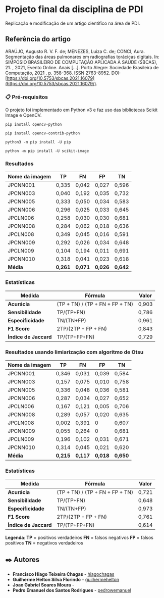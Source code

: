 # Projeto final da disciplina de PDI

Replicação e modificação de um artigo cientifíco na área de PDI.

## Referência do artigo

ARAÚJO, Augusto R. V. F. de; MENEZES, Luiza C. de; CONCI, Aura. Segmentação das áreas pulmonares em radiografias torácicas digitais. In: SIMPÓSIO BRASILEIRO DE COMPUTAÇÃO APLICADA À SAÚDE (SBCAS), 21. , 2021, Evento Online. Anais [...]. Porto Alegre: Sociedade Brasileira de Computação, 2021 . p. 358-368. ISSN 2763-8952. DOI: [https://doi.org/10.5753/sbcas.2021.16079](https://doi.org/10.5753/sbcas.2021.16079/).

### 📋 Pré-requisitos

O projeto foi implementado em Python v3 e faz uso das bibliotecas Scikit Image e OpenCV.

```
pip install opencv-python
```

```
pip install opencv-contrib-python

```

```
python3 -m pip install -U pip

```

```
python -m pip install -U scikit-image

```

### Resultados
| Nome da imagem  | TP | FN | FP | TN |
| ----- | ---- | ---- | ---- | ---- |
| JPCNN001	| 0,335 | 0,042 | 0,027 | 0,596 |
| JPCNN003	| 0,040 | 0,192 | 0,035 | 0,732 |
| JPCNN005	| 0,333 | 0,050 | 0,034 | 0,583 |
| JPCNN006	| 0,296 | 0,025 | 0,033 | 0,645 |
| JPCLN006	| 0,258 | 0,030 | 0,030 | 0,681 |
| JPCNN008	| 0,284 | 0,062 | 0,018 | 0,636 |
| JPCLN008	| 0,349 | 0,045 | 0,016 | 0,591 |
| JPCNN009	| 0,292 | 0,026 | 0,034 | 0,648 |
| JPCLN009	| 0,104 | 0,194 | 0,011 | 0,691 |
| JPCNN010	| 0,318 | 0,041 | 0,023 | 0,618 |
| **Média**	| **0,261** | **0,071** | **0,026** | **0,642** |

### Estatísticas
| Medida | Fórmula | Valor |
| ------ | ------- | ----- |
| **Acurácia**          |	(TP + TN) / (TP + FN + FP + TN) | 0,903 |
| **Sensibilidade**     |	TP/(TP+FN)	                    | 0,786 |
| **Especificidade**    |	TN/(TN+FP)	                    | 0,961 |
| **F1 Score**          |	2TP/(2TP + FP + FN)	            | 0,843 |
| **Índice de Jaccard** |	TP/(TP+FP+FN)                   | 0,729 |


### Resultados usando limiarização com algoritmo de Otsu
| Nome da imagem  | TP | FN | FP | TN |
| ----- | ---- | ---- | ---- | ---- |
| JPCNN001 | 0,346 | 0,031 | 0,039 | 0,584 |
| JPCNN003 | 0,157 | 0,075 | 0,010 | 0,758 |
| JPCNN005 | 0,336 | 0,048 | 0,036 | 0,581 |
| JPCNN006 | 0,287 | 0,034 | 0,027 | 0,652 |
| JPCLN006 | 0,167 | 0,121 | 0,005 | 0,706 |
| JPCNN008 | 0,289 | 0,057 | 0,020 | 0,635 |
| JPCLN008 | 0,002 | 0,391 | 0     | 0,607 |
| JPCNN009 | 0,055 | 0,264 | 0     | 0,681 |
| JPCLN009 | 0,196 | 0,102 | 0,031 | 0,671 |
| JPCNN010 | 0,314 | 0,045 | 0,021 | 0,620 |
| **Média** | **0,215** | **0,117** | **0,018** | **0,650** |

### Estatísticas
| Medida | Fórmula | Valor |
| ------ | ------- | ----- |
| **Acurácia**          |	(TP + TN) / (TP + FN + FP + TN) | 0,721 |
| **Sensibilidade**     |	TP/(TP+FN)	                    | 0,648 |
| **Especificidade**    |	TN/(TN+FP)	                    | 0,973 |
| **F1 Score**          |	2TP/(2TP + FP + FN)	            | 0,761 |
| **Índice de Jaccard** |	TP/(TP+FP+FN)                   | 0,614 |

**Legenda**:
**TP** = positivos verdadeiros
**FN** = falsos negativos
**FP** = falsos positivos
**TN** = negativos verdadeiros


## ✒️ Autores

- **Francisco Hiago Teixeira Chagas** - [hiagochagas](https://github.com/hiagochagas)
- **Guilherme Helton Silva Florindo** - [guilhermehelton](https://github.com/guilhermehelton/)
- **Joao Gabriel Soares Moura** -
- **Pedro Emanuel dos Santos Rodrigues** - [pedrowemanuel](https://github.com/pedrowemanuel)
